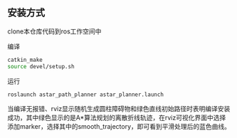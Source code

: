 ## 安装方式

clone本仓库代码到ros工作空间中

编译

```bash
catkin_make
source devel/setup.sh
```

运行

```bash
roslaunch astar_path_planner astar_planner.launch
```

当编译无报错、rviz显示随机生成圆柱障碍物和绿色直线初始路径时表明编译安装成功，其中绿色显示的是A*算法规划的离散折线轨迹，在rviz可视化界面中选择添加marker，选择其中的smooth_trajectory，即可看到平滑处理后的蓝色曲线。
